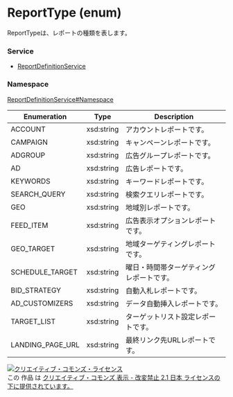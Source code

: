 # ReportType (enum)
ReportTypeは、レポートの種類を表します。

### Service
+ [ReportDefinitionService](../../services/ReportDefinitionService.md)

### Namespace
[ReportDefinitionService#Namespace](../../services/ReportDefinitionService.md#namespace)

| Enumeration | Type | Description |
|---|---|---|
| ACCOUNT| xsd:string| アカウントレポートです。 |
| CAMPAIGN| xsd:string| キャンペーンレポートです。 |
| ADGROUP| xsd:string| 広告グループレポートです。 |
| AD| xsd:string| 広告レポートです。 |
| KEYWORDS| xsd:string| キーワードレポートです。 |
| SEARCH_QUERY| xsd:string| 検索クエリレポートです。 |
| GEO| xsd:string| 地域別レポートです。 |
| FEED_ITEM| xsd:string| 広告表示オプションレポートです。 |
| GEO_TARGET| xsd:string| 地域ターゲティングレポートです。 |
| SCHEDULE_TARGET| xsd:string| 曜日・時間帯ターゲティングレポートです。 |
| BID_STRATEGY| xsd:string| 自動入札レポートです。 |
| AD_CUSTOMIZERS| xsd:string| データ自動挿入レポートです。 |
| TARGET_LIST| xsd:string| ターゲットリスト設定レポートです。 |
| LANDING_PAGE_URL| xsd:string| 最終リンク先URLレポートです。 |

<a rel="license" href="http://creativecommons.org/licenses/by-nd/2.1/jp/"><img alt="クリエイティブ・コモンズ・ライセンス" style="border-width:0" src="https://i.creativecommons.org/l/by-nd/2.1/jp/88x31.png" /></a><br />この 作品 は <a rel="license" href="http://creativecommons.org/licenses/by-nd/2.1/jp/">クリエイティブ・コモンズ 表示 - 改変禁止 2.1 日本 ライセンスの下に提供されています。</a>

